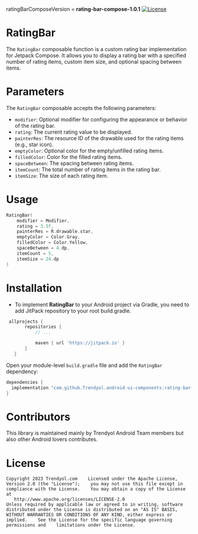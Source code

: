 ratingBarComposeVersion = **rating-bar-compose-1.0.1** [![License](https://img.shields.io/badge/License-Apache%202.0-blue.svg)](https://opensource.org/licenses/Apache-2.0)

# RatingBar

The `RatingBar` composable function is a custom rating bar implementation for Jetpack Compose. It allows you to display a rating bar with a specified number of rating items, custom item size, and optional spacing between items.

# Parameters

The `RatingBar` composable accepts the following parameters:

- `modifier`: Optional modifier for configuring the appearance or behavior of the rating bar.
- `rating`: The current rating value to be displayed.
- `painterRes`: The resource ID of the drawable used for the rating items (e.g., star icon).
- `emptyColor`: Optional color for the empty/unfilled rating items.
- `filledColor`: Color for the filled rating items.
- `spaceBetween`: The spacing between rating items.
- `itemCount`: The total number of rating items in the rating bar.
- `itemSize`: The size of each rating item.

# Usage

```kotlin
RatingBar(
    modifier = Modifier,
    rating = 3.5f,
    painterRes = R.drawable.star,
    emptyColor = Color.Gray,
    filledColor = Color.Yellow,
    spaceBetween = 4.dp,
    itemCount = 5,
    itemSize = 24.dp
)
```

# Installation

- To implement **RatingBar** to your Android project via Gradle, you need to add JitPack repository to your root build.gradle.

```groovy
 allprojects {
       repositories {
           // ... 

           maven { url 'https://jitpack.io' }
       }
   }
```

Open your module-level `build.gradle` file and add the `RatingBar` dependency:

```groovy
dependencies {    
  implementation "com.github.Trendyol.android-ui-components:rating-bar-compose:$ratingBarComposeVersion"
}  
```

# Contributors

This library is maintained mainly by Trendyol Android Team members but also other Android lovers contributes.

# License

```
Copyright 2023 Trendyol.com    Licensed under the Apache License, Version 2.0 (the "License");    you may not use this file except in compliance with the License.    You may obtain a copy of the License at    
   http://www.apache.org/licenses/LICENSE-2.0    
Unless required by applicable law or agreed to in writing, software    distributed under the License is distributed on an "AS IS" BASIS,    WITHOUT WARRANTIES OR CONDITIONS OF ANY KIND, either express or implied.    See the License for the specific language governing permissions and    limitations under the License.
```
